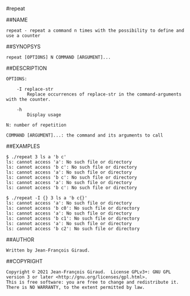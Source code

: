 #repeat

##NAME

    repeat - repeat a command n times with the possibility to define and use a counter

##SYNOPSYS

    repeat [OPTIONS] N COMMAND [ARGUMENT]...

##DESCRIPTION

    OPTIONS:

        -I replace-str
            Replace occurrences of replace-str in the command-arguments with the counter.

        -h
            Display usage

    N: number of repetition

    COMMAND [ARGUMENT]...: the command and its arguments to call

##EXAMPLES

    $ ./repeat 3 ls a 'b c'
    ls: cannot access 'a': No such file or directory
    ls: cannot access 'b c': No such file or directory
    ls: cannot access 'a': No such file or directory
    ls: cannot access 'b c': No such file or directory
    ls: cannot access 'a': No such file or directory
    ls: cannot access 'b c': No such file or directory

    $ ./repeat -I {} 3 ls a 'b c{}'
    ls: cannot access 'a': No such file or directory
    ls: cannot access 'b c0': No such file or directory
    ls: cannot access 'a': No such file or directory
    ls: cannot access 'b c1': No such file or directory
    ls: cannot access 'a': No such file or directory
    ls: cannot access 'b c2': No such file or directory

##AUTHOR

    Written by Jean-François Giraud.

##COPYRIGHT

    Copyright © 2021 Jean-François Giraud.  License GPLv3+: GNU GPL version 3 or later <http://gnu.org/licenses/gpl.html>.
    This is free software: you are free to change and redistribute it.  There is NO WARRANTY, to the extent permitted by law.

